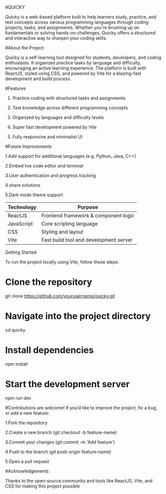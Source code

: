 #QUICKY

Quicky is a web-based platform built to help learners study, practice, and test concepts across various programming languages through coding projects, tasks, and assignments. Whether you're brushing up on fundamentals or solving hands-on challenges, Quicky offers a structured and interactive way to sharpen your coding skills.

#About the Project

Quicky is a self-learning tool designed for students, developers, and coding enthusiasts. It organizes practice tasks by language and difficulty, encouraging an active learning experience. The platform is built with ReactJS, styled using CSS, and powered by Vite for a blazing-fast development and build process.

#Features

1. Practice coding with structured tasks and assignments

2. Test knowledge across different programming concepts

3. Organized by languages and difficulty levels

4. Super fast development powered by Vite

5. Fully responsive and minimalist UI

#Future Improvements

1.Add support for additional languages (e.g. Python, Java, C++)

2.Embed live code editor and terminal

3.User authentication and progress tracking

4.share solutions

5.Dark mode theme support

| Technology | Purpose                                |
| ---------- | -------------------------------------- |
| ReactJS    | Frontend framework & component logic   |
| JavaScript | Core scripting language                |
| CSS        | Styling and layout                     |
| Vite       | Fast build tool and development server |

Getting Started

To run the project locally using Vite, follow these steps:
# Clone the repository
git clone https://github.com/yourusername/quicky.git

# Navigate into the project directory
cd quicky

# Install dependencies
npm install

# Start the development server
npm run dev

#Contributions are welcome! If you’d like to improve the project, fix a bug, or add a new feature:

1.Fork the repository

2.Create a new branch (git checkout -b feature-name)

3.Commit your changes (git commit -m 'Add feature')

4.Push to the branch (git push origin feature-name)

5.Open a pull request

#Acknowledgements

Thanks to the open-source community and tools like ReactJS, Vite, and CSS for making this project possible


